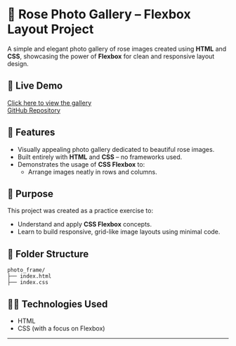 # 🌹 Rose Photo Gallery – Flexbox Layout Project

A simple and elegant photo gallery of rose images created using **HTML** and **CSS**, showcasing the power of **Flexbox** for clean and responsive layout design.

## 🔗 Live Demo
[Click here to view the gallery](https://likhita-nanda.github.io/photo_frame/)  
[GitHub Repository](https://github.com/Likhita-nanda/photo_frame)

## 📝 Features
- Visually appealing photo gallery dedicated to beautiful rose images.
- Built entirely with **HTML** and **CSS** – no frameworks used.
- Demonstrates the usage of **CSS Flexbox** to:
  - Arrange images neatly in rows and columns.
    

## 🎯 Purpose
This project was created as a practice exercise to:
- Understand and apply **CSS Flexbox** concepts.
- Learn to build responsive, grid-like image layouts using minimal code.

## 📁 Folder Structure
```
photo_frame/  
├── index.html  
├── index.css  
```

## 👩‍💻 Technologies Used
- HTML  
- CSS (with a focus on Flexbox)

---


